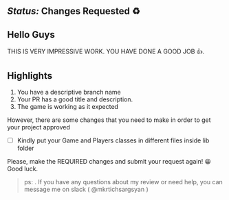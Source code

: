 ## _Status:_ Changes Requested :recycle:

## Hello Guys

THIS IS VERY IMPRESSIVE WORK. YOU HAVE DONE A GOOD JOB :+1:.


## Highlights

  1. You have a descriptive branch name
  2. Your PR has a good title and description.
  3. The game is working as it expected

 
However, there are some changes that you need to make in order to get your project approved

- [ ] Kindly put your Game and Players classes in different files inside lib folder


Please, make the REQUIRED changes and submit your request again! :grinning:
Good luck. 

> ps: . If you have any questions about my review or need help, you can message me on slack ( @mkrtichsargsyan )